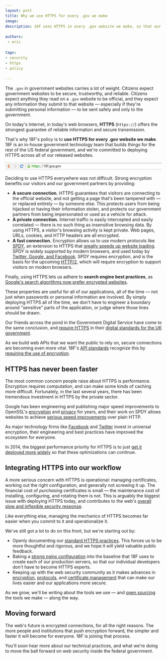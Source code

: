 ```yaml
---
layout: post
title: Why we use HTTPS for every .gov we make
image:
description: 18F uses HTTPS in every .gov website we make, so that our users have a fast, secure, private connection.

authors:
 - eric

tags:
- security
- https
- policy

---
```

The `.gov` in government websites carries a lot of weight. Citizens expect government websites to be secure, trustworthy, and reliable. Citizens expect anything they read on a `.gov` website to be official, and they expect any information they submit to that website &mdash; especially if they're submitting personal information &mdash; to be sent safely and only to the government.

On today's Internet, in today's web browsers, **HTTPS** (`https://`) offers the strongest guarantee of reliable information and secure transmission.

<!-- more -->

That's why 18F's policy is to **use HTTPS for every .gov website we make**.  18F is an in-house government technology team that builds things for the rest of the US federal government, and we're committed to deploying HTTPS across all of our released websites.

![HTTPS URL on desktop](/assets/blog/https-everywhere/18f-https-desktop.png)

Deciding to use HTTPS everywhere was not difficult. Strong encryption benefits our visitors and our government partners by providing:

* **A secure connection.** HTTPS guarantees that visitors are connecting to the official website, and not getting a page that's been tampered with &mdash; or replaced entirely &mdash; by someone else. This protects users from being hijacked or having their information stolen, and protects our government partners from being impersonated or used as a vehicle for attack.
* **A private connection.** Internet traffic is easily intercepted and easily correlated &mdash; there is no such thing as insensitive browsing data. By using HTTPS, a visitor's browsing activity is kept private. Web pages, URLs, cookies, and HTTP headers are all encrypted.
* **A fast connection.** Encryption allows us to use modern protocols like [SPDY](https://developers.google.com/speed/spdy/), an extension to HTTPS that [greatly speeds up website loading](https://thethemefoundry.com/blog/why-we-dont-use-a-cdn-spdy-ssl/). SPDY is widely supported by modern browsers, and used today by [Twitter, Google, and Facebook](http://www.wired.com/2013/03/facebook-spdy/). SPDY requires encryption, and is the basis for the upcoming [HTTP/2](https://http2.github.io/), which will require encryption to support visitors on modern browsers.

Finally, using HTTPS lets us adhere to **search engine best practices**, as [Google's search algorithms now prefer encrypted websites](http://googlewebmastercentral.blogspot.com/2014/08/https-as-ranking-signal.html).

These properties are useful for all of our applications, all of the time &mdash; not just when passwords or personal information are involved. By simply deploying HTTPS all of the time, we don't have to engineer a boundary around "sensitive" parts of the application, or judge where those lines should be drawn.

Our friends across the pond in the Government Digital Service have come to the same conclusion, and [require HTTPS](https://www.gov.uk/service-manual/domain-names/https.html) in their [digital standards for the UK government](https://www.gov.uk/service-manual).

As we build web APIs that we want the public to rely on, secure connections are becoming even more vital. 18F's [API standards](https://18f.gsa.gov/2014/07/15/hot-off-the-press-18fs-api-standards/) recognize this by [requiring the use of encryption](https://github.com/18F/api-standards#always-use-https).

## HTTPS has never been faster

The most common concern people raise about HTTPS is performance. Encryption requires computation, and can make some kinds of caching more difficult. Fortunately, in the last several years, there has been tremendous investment in HTTPS by the private sector.

Google has been engineering and publishing major speed improvements to OpenSSL's [encryption](https://www.imperialviolet.org/2010/06/25/overclocking-ssl.html) and [privacy](https://www.imperialviolet.org/2011/11/22/forwardsecret.html) for years, and their work on SPDY allows websites to achieve [serious speed improvements](https://www.httpvshttps.com/) over plain HTTP. 

As major technology firms like [Facebook](http://lists.w3.org/Archives/Public/ietf-http-wg/2012JulSep/0251.html) and [Twitter](https://blog.twitter.com/2013/forward-secrecy-at-twitter) invest in universal encryption, their engineering and best practices have improved the ecosystem for everyone.

In 2014, the biggest performance priority for HTTPS is to just [get it deployed more widely](https://istlsfastyet.com) so that these optimizations can continue.

## Integrating HTTPS into our workflow

A more serious concern with HTTPS is operational: managing certificates, working out the right configuration, and generally not screwing it up. The financial cost of _purchasing_ certificates is small &mdash; the maintenance cost of installing, configuring, and rotating them is not. This is arguably the biggest issue with deploying HTTPS today, and contributes to the web's [overall slow and inflexible security response](https://konklone.com/post/why-google-is-hurrying-the-web-to-kill-sha-1#changing-certificates-shouldn't-be-this-hard).

Like everything else, managing the mechanics of HTTPS becomes far easier when you commit to it and operationalize it.

We've still got a lot to do on this front, but we're starting out by:

* Openly documenting our [standard HTTPS practices](https://github.com/18F/tls-standards). This forces us to be more thoughtful and rigorous, and we hope it will yield valuable public feedback.
* Baking a [strong nginx configuration](https://github.com/18F/tls-standards/blob/008ad71ff13b368895351342142eea4fba671a50/configuration/nginx/ssl.rules) into the baseline that 18F uses to create each of our production servers, so that our individual developers don't have to become HTTPS experts.
* Keeping up with the web security community as it makes advances in [encryption](https://blog.cloudflare.com/ecdsa-the-digital-signature-algorithm-of-a-better-internet/), [protocols](http://threatpost.com/tls-1-3-working-group-has-consensus-to-deprectate-rsa-key-transport), and [certificate management](https://sslmate.com) that can make our lives easier and our applications more secure.

As we grow, we'll be writing about the tools we use &mdash; and [open sourcing](https://18f.gsa.gov/2014/07/29/18f-an-open-source-team/) the tools we make &mdash; along the way.

## Moving forward

The web's future is encrypted connections, for all the right reasons. The more people and institutions that push encryption forward, the simpler and faster it will become for everyone. 18F is joining that process.

You'll soon hear more about our technical practices, and what we're doing to move the ball forward on web security inside the federal government.
